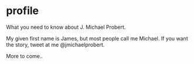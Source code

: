 # profile
What you need to know about J. Michael Probert.

My given first name is James, but most people call me Michael. If you want the story, tweet at me @jmichaelprobert.

More to come..
